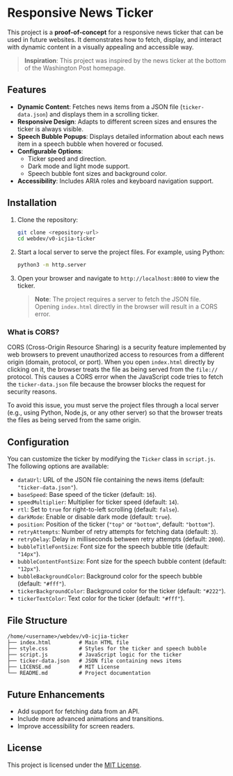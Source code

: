 # Responsive News Ticker

This project is a **proof-of-concept** for a responsive news ticker that can be used in future websites. It demonstrates how to fetch, display, and interact with dynamic content in a visually appealing and accessible way.

> **Inspiration**: This project was inspired by the news ticker at the bottom of the Washington Post homepage.

## Features

- **Dynamic Content**: Fetches news items from a JSON file (`ticker-data.json`) and displays them in a scrolling ticker.
- **Responsive Design**: Adapts to different screen sizes and ensures the ticker is always visible.
- **Speech Bubble Popups**: Displays detailed information about each news item in a speech bubble when hovered or focused.
- **Configurable Options**:
  - Ticker speed and direction.
  - Dark mode and light mode support.
  - Speech bubble font sizes and background color.
- **Accessibility**: Includes ARIA roles and keyboard navigation support.

## Installation

1. Clone the repository:

   ```bash
   git clone <repository-url>
   cd webdev/v0-icjia-ticker
   ```

2. Start a local server to serve the project files. For example, using Python:

   ```bash
   python3 -m http.server
   ```

3. Open your browser and navigate to `http://localhost:8000` to view the ticker.

   > **Note**: The project requires a server to fetch the JSON file. Opening `index.html` directly in the browser will result in a CORS error.

### What is CORS?

CORS (Cross-Origin Resource Sharing) is a security feature implemented by web browsers to prevent unauthorized access to resources from a different origin (domain, protocol, or port). When you open `index.html` directly by clicking on it, the browser treats the file as being served from the `file://` protocol. This causes a CORS error when the JavaScript code tries to fetch the `ticker-data.json` file because the browser blocks the request for security reasons.

To avoid this issue, you must serve the project files through a local server (e.g., using Python, Node.js, or any other server) so that the browser treats the files as being served from the same origin.

## Configuration

You can customize the ticker by modifying the `Ticker` class in `script.js`. The following options are available:

- `dataUrl`: URL of the JSON file containing the news items (default: `"ticker-data.json"`).
- `baseSpeed`: Base speed of the ticker (default: `16`).
- `speedMultiplier`: Multiplier for ticker speed (default: `14`).
- `rtl`: Set to `true` for right-to-left scrolling (default: `false`).
- `darkMode`: Enable or disable dark mode (default: `true`).
- `position`: Position of the ticker (`"top"` or `"bottom"`, default: `"bottom"`).
- `retryAttempts`: Number of retry attempts for fetching data (default: `3`).
- `retryDelay`: Delay in milliseconds between retry attempts (default: `2000`).
- `bubbleTitleFontSize`: Font size for the speech bubble title (default: `"14px"`).
- `bubbleContentFontSize`: Font size for the speech bubble content (default: `"12px"`).
- `bubbleBackgroundColor`: Background color for the speech bubble (default: `"#fff"`).
- `tickerBackgroundColor`: Background color for the ticker (default: `"#222"`).
- `tickerTextColor`: Text color for the ticker (default: `"#fff"`).

## File Structure

```
/home/<username>/webdev/v0-icjia-ticker
├── index.html         # Main HTML file
├── style.css          # Styles for the ticker and speech bubble
├── script.js          # JavaScript logic for the ticker
├── ticker-data.json   # JSON file containing news items
├── LICENSE.md         # MIT License
└── README.md          # Project documentation
```

## Future Enhancements

- Add support for fetching data from an API.
- Include more advanced animations and transitions.
- Improve accessibility for screen readers.

## License

This project is licensed under the [MIT License](LICENSE.md).
